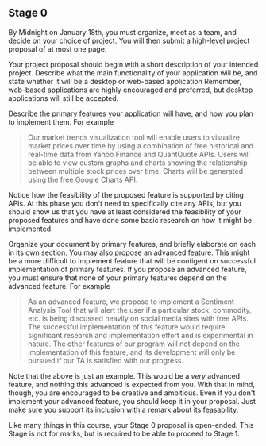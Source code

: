 ## Stage 0

By Midnight on January 18th, you must organize, meet as a team, and decide on your choice of project. 
You will then submit a high-level project proposal of at most one page.

Your project proposal should begin with a short description of your intended project.
Describe what the main functionality of your application will be, and state whether it will be a desktop or web-based application
Remember, web-based applications are highly encouraged and preferred, but desktop applications will still be accepted.

Describe the primary features your application will have, and how you plan to implement them. For example

> Our market trends visualization tool will enable users to visualize market prices over time by using a combination 
> of free historical and real-time data from Yahoo Finance and QuantQuote APIs. Users will be able to view custom graphs and charts
> showing the relationship between multiple stock prices over time. Charts will be generated using the free Google Charts API.

Notice how the feasibility of the proposed feature is supported by citing APIs. At this phase you don't need to specifically 
cite any APIs, but you should show us that you have at least considered the feasibility of your proposed features and have done
some basic research on how it might be implemented.

Organize your document by primary features, and briefly elaborate on each in its own section. You may also propose an advanced
feature. This might be a more difficult to implement feature that will be contigent on successful implementation of primary features.
If you propose an advanced feature, you must ensure that none of your primary features depend on the advanced feature. For example

> As an advanced feature, we propose to implement a Sentiment Analysis Tool that will alert the user if a particular stock, commodity, etc.
> is being discussed heavily on social media sites with free APIs. The successful implementation of this feature would require
> significant research and implementation effort and is experimental in nature. The other features of our program will not depend
> on the implementation of this feature, and its development will only be pursued if our TA is satisfied with our progress.

Note that the above is just an example. This would be a *very* advanced feature, and nothing this advanced is expected from you.
With that in mind, though, you are encouraged to be creative and ambitious. Even if you don't implement your advanced feature, you should keep it in your proposal. Just make sure you support its inclusion with a remark about its feasability.

Like many things in this course, your Stage 0 proposal is open-ended. This Stage is not for marks, but is required to be able to proceed to Stage 1.
